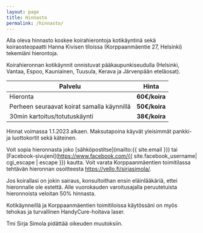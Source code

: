 ```yaml
---
layout: page
title: Hinnasto
permalink: /hinnasto/
---
```


Alla oleva hinnasto koskee koirahierontoja kotikäyntinä sekä koiraosteopaatti Hanna Kivisen tiloissa (Korppaanmäentie 27, Helsinki) tekemiäni hierontoja.

Koirahieronnan kotikäynnit onnistuvat pääkaupunkiseudulla (Helsinki, Vantaa, Espoo, Kauniainen, Tuusula, Kerava ja Järvenpään eteläosat). 

| Palvelu | Hinta |
|---------|-------|
| Hieronta | **60€/koira** |
| Perheen seuraavat koirat samalla käynnillä | **50€/koira** |
| 30min kartoitus/totutuskäynti | **38€/koira** |

Hinnat voimassa 1.1.2023 alkaen. Maksutapoina käyvät yleisimmät pankki- ja luottokortit sekä käteinen.

Voit sopia hieronnasta joko [sähköpostitse](mailto:{{ site.email }}) tai [Facebook-sivujeni](https://www.facebook.com/{{ site.facebook_username| cgi_escape | escape }}) kautta. Voit varata Korppaanmäentien toimitilassa tehtävän hieronnan osoitteesta <https://vello.fi/sirjasimola/>.

Jos koirallasi on jokin sairaus, konsultoithan ensin eläinlääkäriä, ettei hieronnalle ole estettä. Alle vuorokauden varoitusajalla peruutetuista hieronnoista veloitan 50% hinnasta. 

Kotikäynneillä ja Korppaanmäentien toimitiloissa käytössäni on myös tehokas ja turvallinen HandyCure-hoitava laser.

Tmi Sirja Simola pidättää oikeuden muutoksiin.

<br/>
<!-- TODO: Update -->
<!--![Hinnasto kuva](/assets/images/hinnasto.jpg "Hinnasto")-->
